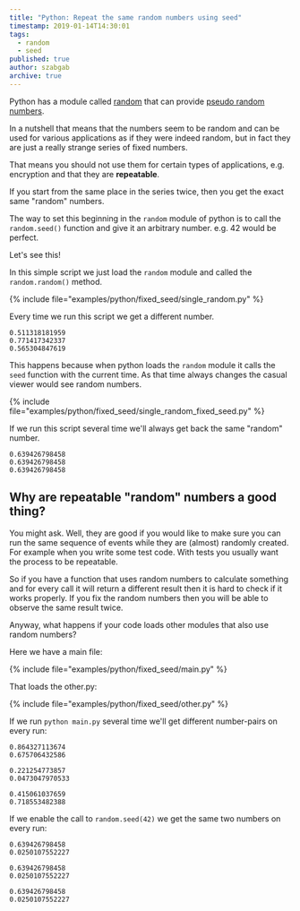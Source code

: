 ```yaml
---
title: "Python: Repeat the same random numbers using seed"
timestamp: 2019-01-14T14:30:01
tags:
  - random
  - seed
published: true
author: szabgab
archive: true
---
```



Python has a module called [random](https://docs.python.org/library/random.html) that can provide
[pseudo random numbers](https://en.wikipedia.org/wiki/Pseudorandom_number_generator).

In a nutshell that means that the numbers seem to be random and can be used for various applications as if they were
indeed random, but in fact they are just a really strange series of fixed numbers.


That means you should not use them for certain types of applications, e.g. encryption and that they are
<b>repeatable</b>.

If you start from the same place in the series twice, then you get the exact same "random" numbers.

The way to set this beginning in the `random` module of python is to call the `random.seed()`
function and give it an arbitrary number. e.g. 42 would be perfect.

Let's see this!

In this simple script we just load the `random` module and called the `random.random()` method.

{% include file="examples/python/fixed_seed/single_random.py" %}

Every time we run this script we get a different number.

```
0.511318181959
0.771417342337
0.565304847619
```

This happens because when python loads the `random` module it calls the `seed` function with the current
time. As that time always changes the casual viewer would see random numbers.

{% include file="examples/python/fixed_seed/single_random_fixed_seed.py" %}

If we run this script several time we'll always get back the same "random" number.

```
0.639426798458
0.639426798458
0.639426798458
```

## Why are repeatable "random" numbers a good thing?

You might ask. Well, they are good if you would like to make sure you can run the same
sequence of events while they are (almost) randomly created. For example when you write
some test code. With tests you usually want the process to be repeatable.

So if you have a function that uses random numbers to calculate something and for every call it will
return a different result then it is hard to check if it works properly. If you fix the random numbers
then you will be able to observe the same result twice.

Anyway, what happens if your code loads other modules that also use random numbers?


Here we have a main file:

{% include file="examples/python/fixed_seed/main.py" %}

That loads the other.py:

{% include file="examples/python/fixed_seed/other.py" %}

If we run `python main.py` several time we'll get different number-pairs on every run:

```
0.864327113674
0.675706432586

0.221254773857
0.0473047970533

0.415061037659
0.718553482388
```


If we enable the call to `random.seed(42)` we get the same two numbers on every run:


```
0.639426798458
0.0250107552227

0.639426798458
0.0250107552227

0.639426798458
0.0250107552227
```


